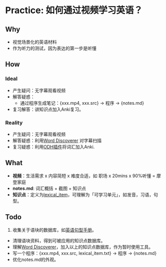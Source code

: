 # Practice: 如何通过视频学习英语？


## Why

* 视觉场景化的英语材料
* 作为听力的测试，因为表达的第一步是听懂

## How 

### Ideal

* 产生疑问：无字幕观看视频
* 解答疑惑：
	* 通过程序生成笔记：{xxx.mp4, xxx.src} → 程序 → {notes.md}
* 复习解答：讲知识点加入Anki复习。

### Reality

* 产生疑问：无字幕观看视频
* 解答疑惑：利用[Word Discoverer](https://chrome.google.com/webstore/detail/word-discoverer-expand-yo/noncaeikjgpbdeoocblijjgegnobogib) 对字幕扫描
* 复习疑惑：利用[ODH插件](https://github.com/ninja33/ODH)将词汇加入Anki.


## What

* **视频**：生活需求 x 内容简短 x 难度合适，如 职场 x 20mins x 90%听懂 = 摩登家庭
* **notes.md**: 词汇概括 + 截图 + 知识点
* **知识点**：定义为[lexical_item](https://www.wikiwand.com/en/Lexical_item)，可理解为「可学习单元」，如发音，习语，句型。


## Todo

1. 收集关于语块的数据库，如[英语句型手册](https://wenku.baidu.com/view/3024cbbf172ded630a1cb63d.html#)。
* 清理语块资料，得到可被应用的知识点数据库。
* 理解[Word Discoverer](https://chrome.google.com/webstore/detail/word-discoverer-expand-yo/noncaeikjgpbdeoocblijjgegnobogib)，加入以上的知识点数据库，作为暂时使用工具。
* 写一个程序：{xxx.mp4, xxx.src, lexical_item.txt} → 程序 → {notes.md}
* 优化notes.md的外观。